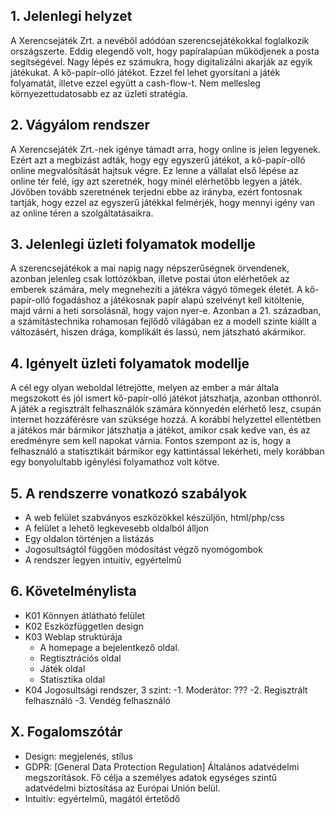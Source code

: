 ## 1. Jelenlegi helyzet

A Xerencsejáték Zrt. a nevéből adódóan szerencsejátékokkal foglalkozik országszerte. Eddig elegendő volt, hogy papíralapúan működjenek a posta segítségével. Nagy lépés ez számukra, hogy digitalizálni akarják az egyik játékukat. A kő-papír-olló játékot. Ezzel fel lehet gyorsítani a játék folyamatát, illetve ezzel együtt a cash-flow-t. Nem mellesleg környezettudatosabb ez az üzleti stratégia.

## 2. Vágyálom rendszer

A Xerencsejáték Zrt.-nek igénye támadt arra, hogy online is jelen legyenek. Ezért azt a megbízást adták, hogy egy egyszerű játékot, a kő-papír-olló online megvalósítását hajtsuk végre. Ez lenne a vállalat első lépése az online tér felé, így azt szeretnék, hogy minél elérhetőbb legyen a játék. Jövőben tovább szeretnének terjedni ebbe az irányba, ezért fontosnak tartják, hogy ezzel az egyszerű játékkal felmérjék, hogy mennyi igény van az online téren a szolgáltatásaikra.

## 3. Jelenlegi üzleti folyamatok modellje

A szerencsejátékok a mai napig nagy népszerűségnek örvendenek, azonban jelenleg csak lottózókban, illetve postai úton elérhetőek az emberek számára, mely megnehezíti a játékra vágyó tömegek életét. A kő-papír-olló fogadáshoz a játékosnak papír alapú szelvényt kell kitöltenie, majd várni a heti sorsolásnál, hogy vajon nyer-e. Azonban a 21. században, a számítástechnika rohamosan fejlődő világában ez a modell szinte kiállt a változásért, hiszen drága, komplikált és lassú, nem játszható akármikor.

## 4. Igényelt üzleti folyamatok modellje

A cél egy olyan weboldal létrejötte, melyen az ember a már általa megszokott és jól ismert kő-papír-olló játékot játszhatja, azonban otthonról. A játék a regisztrált felhasználók számára könnyedén elérhető lesz, csupán internet hozzáférésre van szüksége hozzá.  A korábbi helyzettel ellentétben a játékos már bármikor játszhatja a játékot, amikor csak kedve van, és az eredményre sem kell napokat várnia.
Fontos szempont az is, hogy a felhasználó a statisztikáit bármikor egy kattintással lekérheti, mely korábban egy bonyolultabb igénylési folyamathoz volt kötve.

## 5. A rendszerre vonatkozó szabályok
- A web felület szabványos eszközökkel készüljön, html/php/css
- A felület a lehető legkevesebb oldalból álljon
- Egy oldalon történjen a listázás
- Jogosultságtól függően módosítást végző nyomógombok
- A rendszer legyen intuitív, egyértelmű

## 6. Követelménylista
- K01 Könnyen átlátható felület
- K02 Eszközfüggetlen design
- K03 Weblap struktúrája
    - A homepage a bejelentkező oldal.
    - Regtisztrációs oldal
    - Játék oldal
    - Statisztika oldal
- K04 Jogosultsági rendszer, 3 szint:
    -1. Moderátor: ???
    -2. Regisztrált felhasználó
    -3. Vendég felhasználó


## X. Fogalomszótár

- Design: megjelenés, stílus
- GDPR: [General Data Protection Regulation] Általános adatvédelmi megszorítások. Fő célja a személyes adatok egységes szintű adatvédelmi biztosítása az Európai Unión belül.
- Intuitív: egyértelmű, magától értetődő
